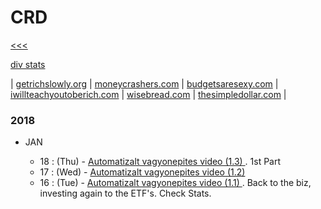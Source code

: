 
CRD
======

[<<<](https://github.com/ttltrk/0con/blob/master/README.MD)

[div stats](https://github.com/ttltrk/ELSE/blob/master/CRD/DIV/DIVS.MD)

| [getrichslowly.org](http://www.getrichslowly.org/) |
[moneycrashers.com](https://www.moneycrashers.com/) |
[budgetsaresexy.com](http://www.budgetsaresexy.com/) |
[iwillteachyoutoberich.com](https://www.iwillteachyoutoberich.com/) |
[wisebread.com](http://www.wisebread.com/) |
[thesimpledollar.com](https://www.thesimpledollar.com/) |

### 2018

  * JAN
  
    * 18 : (Thu) - [Automatizalt vagyonepites video (1.3) ](http://osztalekportfolio.com/kurzus/automatizalt_vagyonepites/p/az_elso_lepesek). 1st Part
    * 17 : (Wed) - [Automatizalt vagyonepites video (1.2) ](http://osztalekportfolio.com/kurzus/automatizalt_vagyonepites/p/az_elso_lepesek)
    * 16 : (Tue) - [Automatizalt vagyonepites video (1.1) ](http://osztalekportfolio.com/kurzus/automatizalt_vagyonepites/p/az_elso_lepesek). Back to the biz, investing again to the ETF's. Check Stats.
    

